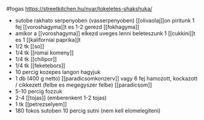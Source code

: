 #fogas
https://streetkitchen.hu/nyar/tokeletes-shakshuka/

- sutobe rakhato serpenyoben (vasserpenyoben) [[olivaolaj]]on piritunk 1 fej [[voroshagyma]]t es 1-2 gerezd [[fokhagyma]]
- amikor a [[voroshagyma]] elkezd uveges lenni beleteszunk 1 [[cukkini]]t es 1 [[kaliforniai paprika]]t
- 1/2 tk [[so]]
- 1/4 tk [[romai komeny]]
- 1/4 tk [[chilipor]]
- 1/4 tk [[feketebors]]
- 10 percig kozepes langon hagyjuk
- 1 db (400 g netto) [[paradicsomkonzerv]] vagy 6 fej hamozott, kockazott / cikkezett (felbe es megegyszer felbe) [[paradicsom]]
- 5-10 percig fozzuk
- 2-4 [[tojas]] (emberenkent 1-2 tojas)
- 1 tk [[petrezselyem]]
- 180 fokos sutoben 10 percig sutni (nem kell elomelegiteni)